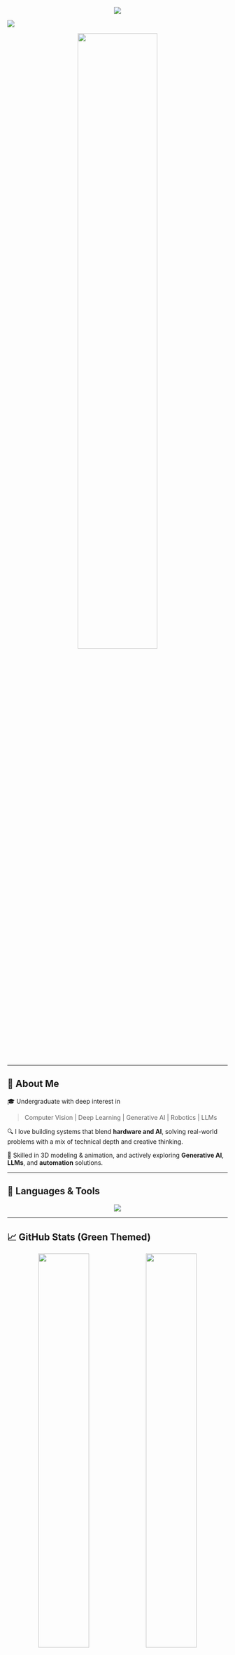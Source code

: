 <!-- AI-Themed Animated Typing Header -->
<p align="center">
  <img src="https://readme-typing-svg.herokuapp.com?font=Fira+Code&weight=500&size=26&duration=3500&pause=500&color=00FF57&center=true&vCenter=true&width=1000&lines=Hi+%F0%9F%91%8B%2C+I'm+Shehan+Perera;Engineering+Student+%7C+AI+%7C+CV+%7C+Robotics;Passionate+about+Computer+Vision+%26+Automation;Exploring+Generative+AI+%7C+LLMs+%7C+ML+%26+DL" />
</p>
<img src="https://capsule-render.vercel.app/api?type=waving&color=0:fc00ff,100:00dbde&height=200&section=header&text=Shehan%20Perera&fontSize=50&fontColor=ffffff&animation=fadeIn" />

<!-- Futuristic AI banner -->
<p align="center">
  <img src="https://media.giphy.com/media/26BRuo6sLetdllPAQ/giphy.gif" width="60%" />
</p>

---

## 🚀 About Me
 🎓 Undergraduate with deep interest in  
> Computer Vision | Deep Learning | Generative AI | Robotics | LLMs 


🔍 I love building systems that blend **hardware and AI**, solving real-world problems with a mix of technical depth and creative thinking.

🎨 Skilled in 3D modeling & animation, and actively exploring **Generative AI**, **LLMs**, and **automation** solutions.

---

## 🧠 Languages & Tools

<p align="center">
  <img src="https://skillicons.dev/icons?i=python,cpp,matlab,pytorch,tensorflow,opencv,flask,js,html,git,github,firebase,arduino,raspberrypi,vscode,blender,linux,verilog&perline=10" />
</p>

---

## 📈 GitHub Stats (Green Themed)

<p align="center">
  <img src="https://github-readme-stats.vercel.app/api?username=ShehanPer&show_icons=true&theme=chartreuse-dark&hide_border=false&include_all_commits=true&count_private=true" width="48%"/>
  <img src="https://github-readme-streak-stats.herokuapp.com?user=ShehanPer&theme=green&hide_border=false" width="48%"/>
</p>

<p align="center">
  <img src="https://github-readme-activity-graph.vercel.app/graph?username=ShehanPer&theme=chartreuse-dark" />
</p>

<!-- GitHub Metrics -->
<p align="center">
  <img src="https://github-profile-summary-cards.vercel.app/api/cards/profile-details?username=ShehanPer&theme=github_dark" />
  <img src="https://github-profile-summary-cards.vercel.app/api/cards/productive-time?username=ShehanPer&theme=github_dark&utcOffset=+5.5" width="48%" />
  <img src="https://github-profile-summary-cards.vercel.app/api/cards/repos-per-language?username=ShehanPer&theme=github_dark" width="48%" />
</p>

---

## 🌟 Featured Projects

<p align="center">
  <a href="https://github.com/ShehanPer/PCB_defect_detection">
    <img src="https://github-readme-stats.vercel.app/api/pin/?username=ShehanPer&repo=PCB_defect_detection&theme=chartreuse-dark" />
  </a>
  <a href="https://github.com/ShehanPer/Freelanz-AI-Agent">
    <img src="https://github-readme-stats.vercel.app/api/pin/?username=ShehanPer&repo=Freelanz-AI-Agent&theme=chartreuse-dark" />
  </a>
</p>

---

## 📫 Let's Connect

<p align="center">
  <a href="https://www.linkedin.com/in/shehan-perera-b06697274/" target="_blank">
    <img src="https://img.shields.io/badge/LinkedIn-0A66C2?style=for-the-badge&logo=linkedin&logoColor=white" />
  </a>
  <a href="https://www.facebook.com/?form=MT00M3" target="_blank">
    <img src="https://img.shields.io/badge/Facebook-1877F2?style=for-the-badge&logo=facebook&logoColor=white" />
  </a>
  <a href="https://www.instagram.com/" target="_blank">
    <img src="https://img.shields.io/badge/Instagram-E4405F?style=for-the-badge&logo=instagram&logoColor=white" />
  </a>
</p>

---

<p align="center">
  <img src="https://media.giphy.com/media/l3vR9O2qVgsC3V1Ik/giphy.gif" width="80px" />
</p>

<p align="center">
  <b>Let's build the future with code and creativity 💡🤖</b>
</p>
